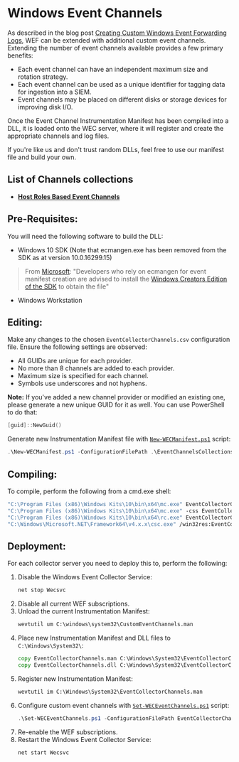 # Windows Event Channels
As described in the blog post [Creating Custom Windows Event Forwarding Logs](https://blogs.technet.microsoft.com/russellt/2016/05/18/creating-custom-windows-event-forwarding-logs/), WEF can be extended with additional custom event channels. Extending the number of event channels available provides a few primary benefits:

- Each event channel can have an independent maximum size and rotation strategy.
- Each event channel can be used as a unique identifier for tagging data for ingestion into a SIEM.
- Event channels may be placed on different disks or storage devices for improving disk I/O.

Once the Event Channel Instrumentation Manifest has been compiled into a DLL, it is loaded onto the WEC server, where it will register and create the appropriate channels and log files.

If you're like us and don't trust random DLLs, feel free to use our manifest file and build your own.

## List of Channels collections
- **[Host Roles Based Event Channels](HostRolesBased/)**

## Pre-Requisites:
You will need the following software to build the DLL:

- Windows 10 SDK (Note that ecmangen.exe has been removed from the SDK as at version 10.0.16299.15)

> From [Microsoft](https://developer.microsoft.com/en-US/windows/downloads/windows-10-sdk): "Developers who rely on ecmangen for event manifest creation are advised to install the [Windows Creators Edition of the SDK](https://developer.microsoft.com/en-us/windows/downloads/sdk-archive) to obtain the file"

- Windows Workstation

## Editing:
Make any changes to the chosen `EventCollectorChannels.csv` configuration file. Ensure the following settings are observed:

- All GUIDs are unique for each provider.
- No more than 8 channels are added to each provider.
- Maximum size is specified for each channel.
- Symbols use underscores and not hyphens.

**Note:** If you've added a new channel provider or modified an existing one, please generate a new unique GUID for it as well. You can use PowerShell to do that:
```powershell
[guid]::NewGuid()
```

Generate new Instrumentation Manifest file with [`New-WECManifest.ps1`](./New-WECManifest.ps1) script:
```powershell
.\New-WECManifest.ps1 -ConfigurationFilePath .\EventChannelsCollections\...\EventCollectorChannels.csv
```

## Compiling:
To compile, perform the following from a cmd.exe shell:
```cmd
"C:\Program Files (x86)\Windows Kits\10\bin\x64\mc.exe" EventCollectorChannels.man
"C:\Program Files (x86)\Windows Kits\10\bin\x64\mc.exe" -css EventCollectorChannels.DummyEvent EventCollectorChannels.man
"C:\Program Files (x86)\Windows Kits\10\bin\x64\rc.exe" EventCollectorChannels.rc
"C:\Windows\Microsoft.NET\Framework64\v4.x.x\csc.exe" /win32res:EventCollectorChannels.res /unsafe /target:library /out:EventCollectorChannels.dll EventCollectorChannels.cs
```

## Deployment:
For each collector server you need to deploy this to, perform the following:

1. Disable the Windows Event Collector Service:
	```cmd
	net stop Wecsvc
	```
2. Disable all current WEF subscriptions.
3. Unload the current Instrumentation Manifest:
	```cmd
	wevtutil um C:\windows\system32\CustomEventChannels.man
	```
4. Place new Instrumentation Manifest and DLL files to `C:\Windows\System32\`:
	```cmd
	copy EventCollectorChannels.man C:\Windows\System32\EventCollectorChannels.man
	copy EventCollectorChannels.dll C:\Windows\System32\EventCollectorChannels.dll
	```
5. Register new Instrumentation Manifest:
	```cmd
	wevtutil im C:\Windows\System32\EventCollectorChannels.man
	```
6. Configure custom event channels with [`Set-WECEventChannels.ps1`](./Set-WECEventChannels.ps1) script:
	```powershell
	.\Set-WECEventChannels.ps1 -ConfigurationFilePath EventCollectorChannels.csv
	```
7. Re-enable the WEF subscriptions.
8. Restart the Windows Event Collector Service:
	```cmd
	net start Wecsvc
	```
